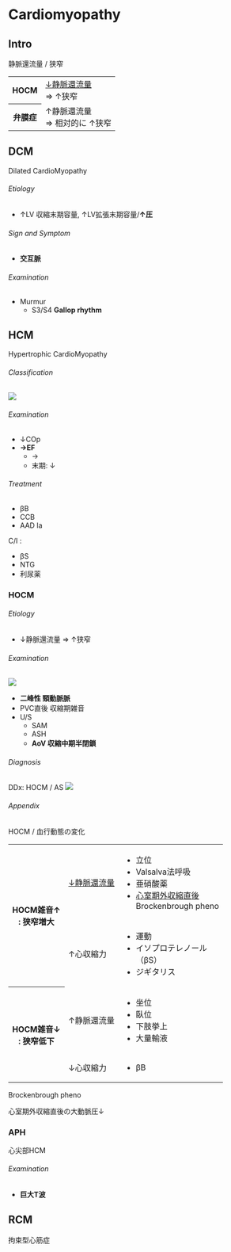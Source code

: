 <!--
Filename: 	Cardiomyopathy.md
Project: 	/Users/shume/Developer/mnemosyne/docs/MMB/docs/c_CV
Author: 	shumez <https://github.com/shumez>
Created: 	2019-04-03 17:27:8
Modified: 	2019-09-05 17:55:26
-----
Copyright (c) 2019 shumez
-->

# Cardiomyopathy


## Intro

静脈還流量 / 狭窄

<table>
	<tbody>
		<tr>
			<th>HOCM</th>
			<td>
				<u>&darr;静脈還流量</u><br>
				&rArr; &uarr;狭窄
			</td>
		</tr>
		<tr>
			<th>弁膜症</th>
			<td>
				&uarr;静脈還流量<br>
				&rArr; 相対的に &uarr;狭窄
			</td>
		</tr>
	</tbody>
</table>

<!-- <h6 id='intro-def'>Definition</h6> -->
<!-- <h6 id='intro-eti'>Etiology</h6> -->
<!-- <h6 id='intro-epi'>Epidemiology</h6> -->
<!-- <h6 id='intro-cls'>Classification</h6> -->
<!-- <h6 id='intro-sx'>Sign and Symptom</h6> -->
<!-- <h6 id='intro-cmp'>Complication</h6> -->
<!-- <h6 id='intro-ex'>Examination</h6> -->
<!-- <h6 id='intro-dx'>Diagnosis</h6> -->
<!-- <h6 id='intro-tx'>Treatment</h6> -->
<!-- <h6 id='intro-prg'>Prognosis</h6> -->
<!-- <h6 id='intro-app'>Appendix</h6> -->


## DCM

Dilated CardioMyopathy

<!-- <h6 id='dcm-def'>Definition</h6> -->
<h6 id='dcm-eti'>Etiology</h6>

- ↑LV 収縮末期容量, ↑LV拡張末期容量/**↑圧**

<!-- <h6 id='dcm-epi'>Epidemiology</h6> -->
<!-- <h6 id='dcm-cls'>Classification</h6> -->
<h6 id='dcm-sx'>Sign and Symptom</h6>

- **交互脈**

<!-- <h6 id='dcm-cmp'>Complication</h6> -->
<h6 id='dcm-ex'>Examination</h6>

- Murmur
	- S3/S4 **Gallop rhythm**

<!-- <h6 id='dcm-dx'>Diagnosis</h6> -->
<!-- <h6 id='dcm-tx'>Treatment</h6> -->
<!-- <h6 id='dcm-prg'>Prognosis</h6> -->
<!-- <h6 id='dcm-app'>Appendix</h6> -->


## HCM

Hypertrophic CardioMyopathy

<!-- <h6 id='hcm-def'>Definition</h6> -->
<!-- <h6 id='hcm-eti'>Etiology</h6> -->
<!-- <h6 id='hcm-epi'>Epidemiology</h6> -->
<h6 id='hcm-cls'>Classification</h6>

![](https://qb.medilink-study.com/images/91B021_bas_c_010.jpg)

<!-- <h6 id='hcm-sx'>Sign and Symptom</h6> -->
<!-- <h6 id='hcm-cmp'>Complication</h6> -->
<h6 id='hcm-ex'>Examination</h6>

- ↓COp
- **→EF**
	- →
	- 末期: ↓

<!-- <h6 id='hcm-dx'>Diagnosis</h6> -->
<h6 id='hcm-tx'>Treatment</h6>

- βB
- CCB
- AAD Ia

C/I :

- βS
- NTG
- 利尿薬

<!-- <h6 id='hcm-prg'>Prognosis</h6> -->
<!-- <h6 id='hcm-app'>Appendix</h6> -->


### HOCM

<!-- <h6 id='hocm-def'>Definition</h6> -->
<h6 id='hocm-eti'>Etiology</h6>

- ↓静脈還流量 ⇒ ↑狭窄

<!-- <h6 id='hocm-epi'>Epidemiology</h6> -->
<!-- <h6 id='hocm-cls'>Classification</h6> -->
<!-- <h6 id='hocm-sx'>Sign and Symptom</h6> -->
<!-- <h6 id='hocm-cmp'>Complication</h6> -->
<h6 id='hocm-ex'>Examination</h6>

![](https://qb.medilink-study.com/images/91B021_bas_c_020.jpg)

- **二峰性 頸動脈脈**
- PVC直後 収縮期雑音
- U/S
	- SAM
	- ASH
	- **AoV 収縮中期半閉鎖**

<h6 id='hocm-dx'>Diagnosis</h6>

DDx: HOCM / AS
![](https://qb.medilink-study.com/images/106D033_bas_c_010.jpg)

<!-- <h6 id='hocm-tx'>Treatment</h6> -->
<!-- <h6 id='hocm-prg'>Prognosis</h6> -->
<h6 id='hocm-app'>Appendix</h6>

HOCM / 血行動態の変化

<table>
	<tbody>
		<tr>
			<th rowspan="2">HOCM雑音&uarr;<br>
				: 狭窄増大</th>
			<td><u>&darr;静脈還流量</u></td>
			<td>
				<ul>
					<li>立位</li>
					<li>Valsalva法呼吸</li>
					<li>亜硝酸薬</li>
					<li><u>心室期外収縮直後</u><br>
						Brockenbrough pheno</li>
				</ul>
			</td>
		</tr>
		<tr>
			<td>&uarr;心収縮力</td>
			<td>
				<ul>
					<li>運動</li>
					<li>イソプロテレノール<br>
						（βS）</li>
					<li>ジギタリス</li>
				</ul>
			</td>
		</tr>
		<tr>
			<th rowspan="2">HOCM雑音&darr;<br>
				: 狭窄低下</th>
			<td>&uarr;静脈還流量</td>
			<td>
				<ul>
					<li>坐位</li>
					<li>臥位</li>
					<li>下肢挙上</li>
					<li>大量輸液</li>
				</ul>
			</td>
		</tr>
		<tr>
			<td>&darr;心収縮力</td>
			<td>
				<ul>
					<li>βB</li>
				</ul>
			</td>
		</tr>
	</tbody>
</table>

Brockenbrough pheno

心室期外収縮直後の大動脈圧↓

[](https://qb.medilink-study.com/images/95B026_sup_c_010.jpg)


### APH

心尖部HCM

<!-- <h6 id='aph-def'>Definition</h6> -->
<!-- <h6 id='aph-eti'>Etiology</h6> -->
<!-- <h6 id='aph-epi'>Epidemiology</h6> -->
<!-- <h6 id='aph-cls'>Classification</h6> -->
<!-- <h6 id='aph-sx'>Sign and Symptom</h6> -->
<!-- <h6 id='aph-cmp'>Complication</h6> -->
<h6 id='aph-ex'>Examination</h6>

- **巨大T波**

<!-- <h6 id='aph-dx'>Diagnosis</h6> -->
<!-- <h6 id='aph-tx'>Treatment</h6> -->
<!-- <h6 id='aph-prg'>Prognosis</h6> -->
<!-- <h6 id='aph-app'>Appendix</h6> -->


## RCM

拘束型心筋症

<!-- <h6 id='rcm-def'>Definition</h6> -->
<!-- <h6 id='rcm-eti'>Etiology</h6> -->
<!-- <h6 id='rcm-epi'>Epidemiology</h6> -->
<!-- <h6 id='rcm-cls'>Classification</h6> -->
<!-- <h6 id='rcm-sx'>Sign and Symptom</h6> -->
<!-- <h6 id='rcm-cmp'>Complication</h6> -->
<!-- <h6 id='rcm-ex'>Examination</h6> -->
<!-- <h6 id='rcm-dx'>Diagnosis</h6> -->
<!-- <h6 id='rcm-tx'>Treatment</h6> -->
<!-- <h6 id='rcm-prg'>Prognosis</h6> -->
<!-- <h6 id='rcm-app'>Appendix</h6> -->


## 

<!-- ## -->
<!-- <h6 id='-def'>Definition</h6> -->
<!-- <h6 id='-eti'>Etiology</h6> -->
<!-- <h6 id='-epi'>Epidemiology</h6> -->
<!-- <h6 id='-cls'>Classification</h6> -->
<!-- <h6 id='-sx'>Sign and Symptom</h6> -->
<!-- <h6 id='-cmp'>Complication</h6> -->
<!-- <h6 id='-ex'>Examination</h6> -->
<!-- <h6 id='-dx'>Diagnosis</h6> -->
<!-- <h6 id='-tx'>Treatment</h6> -->
<!-- <h6 id='-prg'>Prognosis</h6> -->
<!-- <h6 id='-app'>Appendix</h6> -->

<!-- <style type="text/css">
	img{width: 50%; float: right;}
</style> -->